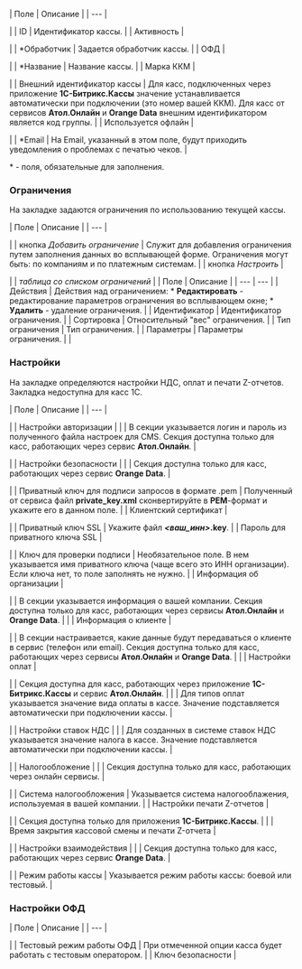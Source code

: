 | Поле | Описание |
| --- |

|
| ID | Идентификатор кассы. |
| Активность |

|
| \*Обработчик | Задается обработчик кассы. |
| ОФД |

|
| \*Название | Название кассы. |
| Марка ККМ |

|
| Внешний идентификатор кассы | Для касс, подключенных через приложение **1С-Битрикс.Кассы** значение устанавливается автоматически при подключении (это номер вашей ККМ). Для касс от сервисов **Атол.Онлайн** и **Orange Data** внешним идентификатором является код группы. |
| Используется офлайн |

|
| \*Email | На Email, указанный в этом поле, будут приходить уведомления о проблемах с печатью чеков. |

\* - поля, обязательные для заполнения.

### Ограничения

На закладке задаются ограничения по использованию текущей кассы.

| Поле | Описание |
| --- |

|
| кнопка *Добавить ограничение* | Служит для добавления ограничения путем заполнения данных во всплывающей форме. Ограничения могут быть: по компаниям и по платежным системам. |
| кнопка *Настроить* |

|
| *таблица со списком ограничений* | | Поле | Описание | | --- | --- | | Действия | Действия над ограничением:  * **Редактировать** - редактирование параметров ограничения во всплывающем окне; * **Удалить** - удаление ограничения. | | Идентификатор | Идентификатор ограничения. | | Сортировка | Относительный "вес" ограничения. | | Тип ограничения | Тип ограничения. | | Параметры | Параметры ограничения. | |

### Настройки

На закладке определяются настройки НДС, оплат и печати Z-отчетов. Закладка недоступна для касс 1С.

| Поле | Описание |
| --- |

|
| Настройки авторизации | |
| В секции указывается логин и пароль из полученного файла настроек для CMS.    Секция доступна только для касс, работающих через сервис **Атол.Онлайн**. |

|
| Настройки безопасности | |
| Секция доступна только для касс, работающих через сервис **Orange Data**. |

|
| Приватный ключ для подписи запросов в формате .pem | Полученный от сервиса файл **private\_key.xml** сконвертируйте в **PEM**-формат и укажите его в данном поле. |
| Клиентский сертификат |

|
| Приватный ключ SSL | Укажите файл ***<ваш\_инн>*.key**. |
| Пароль для приватного ключа SSL |

|
| Ключ для проверки подписи | Необязательное поле. В нем указывается имя приватного ключа (чаще всего это ИНН организации). Если ключа нет, то поле заполнять не нужно. |
| Информация об организации |

|
| В секции указывается информация о вашей компании.    Секция доступна только для касс, работающих через сервисы **Атол.Онлайн** и **Orange Data**. | |
| Информация о клиенте |

|
| В секции настраивается, какие данные будут передаваться о клиенте в сервис (телефон или email).    Секция доступна только для касс, работающих через сервисы **Атол.Онлайн** и **Orange Data**. | |
| Настройки оплат |

|
| Секция доступна для касс, работающих через приложение **1С-Битрикс.Кассы** и сервис **Атол.Онлайн**. | |
| Для типов оплат указывается значение вида оплаты в кассе. Значение подставляется автоматически при подключении кассы. |

|
| Настройки ставок НДС | |
| Для созданных в системе ставок НДС указывается значение налога в кассе. Значение подставляется автоматически при подключении кассы. |

|
| Налогообложение | |
| Секция доступна только для касс, работающих через онлайн сервисы. |

|
| Система налогообложения | Указывается система налогооблажения, используемая в вашей компании. |
| Настройки печати Z-отчетов |

|
| Секция доступна только для приложения **1С-Битрикс.Кассы**. | |
| Время закрытия кассовой смены и печати Z-отчета |

|
| Настройки взаимодействия | |
| Секция доступна только для касс, работающих через сервис **Orange Data**. |

|
| Режим работы кассы | Указывается режим работы кассы: боевой или тестовый. |

### Настройки ОФД

| Поле | Описание |
| --- |

|
| Тестовый режим работы ОФД | При отмеченной опции касса будет работать с тестовым оператором. |
| Ключ безопасности |
